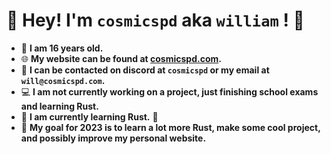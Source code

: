 # 🌌 Hey! I'm **`cosmicspd`** aka **`william`** ! 💫

* 🎂 **I am 16 years old.**
* 🌐 **My website can be found at [cosmicspd.com](https://cosmicspd.com).**
* 📧 **I can be contacted on discord at `cosmicspd` or my email at `will@cosmicspd.com`.**
* 💻 **I am not currently working on a project, just finishing school exams and learning Rust.**
* 📓 **I am currently learning Rust.** 🦀
* 🚀 **My goal for 2023 is to learn a lot more Rust, make some cool project, and possibly improve my personal website.**